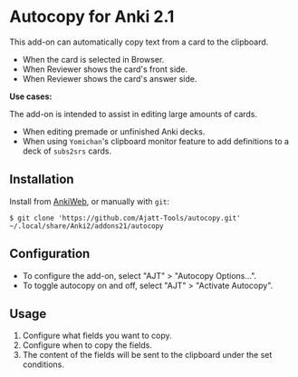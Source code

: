 # Autocopy for Anki 2.1

This add-on can automatically copy text from a card to the clipboard.

* When the card is selected in Browser.
* When Reviewer shows the card's front side.
* When Reviewer shows the card's answer side.

**Use cases:**

The add-on is intended to assist in editing large amounts of cards.

* When editing premade or unfinished Anki decks.
* When using `Yomichan`'s clipboard monitor feature to add definitions to a deck of `subs2srs` cards.

## Installation

Install from [AnkiWeb](https://ankiweb.net/shared/info/TODO), or manually with `git`:

```
$ git clone 'https://github.com/Ajatt-Tools/autocopy.git' ~/.local/share/Anki2/addons21/autocopy
```

## Configuration

* To configure the add-on, select "AJT" > "Autocopy Options...".
* To toggle autocopy on and off, select "AJT" > "Activate Autocopy".

## Usage

1) Configure what fields you want to copy.
2) Configure when to copy the fields.
3) The content of the fields will be sent to the clipboard under the set conditions.
